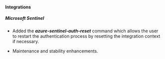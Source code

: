
#### Integrations

##### Microsoft Sentinel
- Added the ***azure-sentinel-auth-reset*** command which allows the user to restart the authentication process by resetting the integration context if necessary.

- Maintenance and stability enhancements.